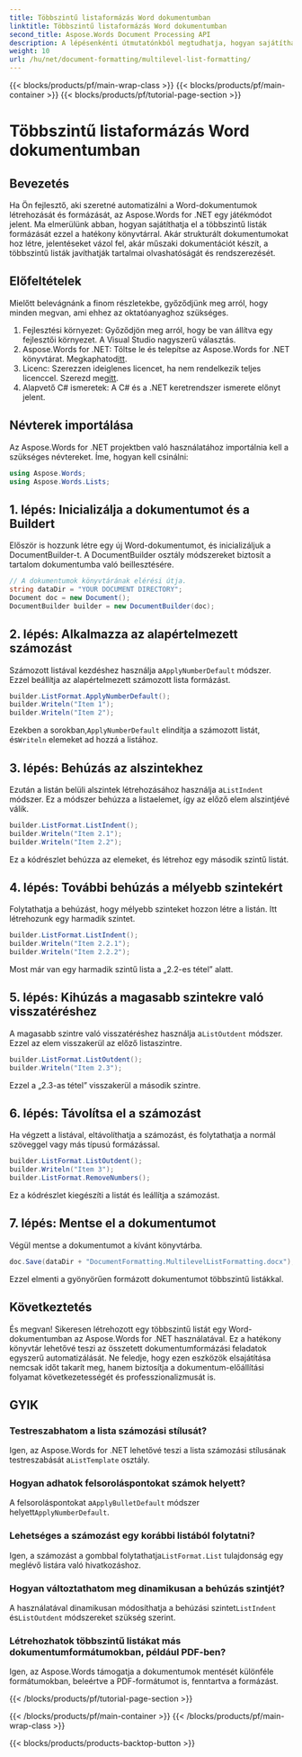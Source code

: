```yaml
---
title: Többszintű listaformázás Word dokumentumban
linktitle: Többszintű listaformázás Word dokumentumban
second_title: Aspose.Words Document Processing API
description: A lépésenkénti útmutatónkból megtudhatja, hogyan sajátíthatja el a többszintű listaformázást Word-dokumentumokban az Aspose.Words for .NET használatával. Fokozatmentesen javíthatja a dokumentum szerkezetét.
weight: 10
url: /hu/net/document-formatting/multilevel-list-formatting/
---
```


{{< blocks/products/pf/main-wrap-class >}}
{{< blocks/products/pf/main-container >}}
{{< blocks/products/pf/tutorial-page-section >}}

# Többszintű listaformázás Word dokumentumban

## Bevezetés

Ha Ön fejlesztő, aki szeretné automatizálni a Word-dokumentumok létrehozását és formázását, az Aspose.Words for .NET egy játékmódot jelent. Ma elmerülünk abban, hogyan sajátíthatja el a többszintű listák formázását ezzel a hatékony könyvtárral. Akár strukturált dokumentumokat hoz létre, jelentéseket vázol fel, akár műszaki dokumentációt készít, a többszintű listák javíthatják tartalmai olvashatóságát és rendszerezését.

## Előfeltételek

Mielőtt belevágnánk a finom részletekbe, győződjünk meg arról, hogy minden megvan, ami ehhez az oktatóanyaghoz szükséges.

1. Fejlesztési környezet: Győződjön meg arról, hogy be van állítva egy fejlesztői környezet. A Visual Studio nagyszerű választás.
2.  Aspose.Words for .NET: Töltse le és telepítse az Aspose.Words for .NET könyvtárat. Megkaphatod[itt](https://releases.aspose.com/words/net/).
3.  Licenc: Szerezzen ideiglenes licencet, ha nem rendelkezik teljes licenccel. Szerezd meg[itt](https://purchase.aspose.com/temporary-license/).
4. Alapvető C# ismeretek: A C# és a .NET keretrendszer ismerete előnyt jelent.

## Névterek importálása

Az Aspose.Words for .NET projektben való használatához importálnia kell a szükséges névtereket. Íme, hogyan kell csinálni:

```csharp
using Aspose.Words;
using Aspose.Words.Lists;
```

## 1. lépés: Inicializálja a dokumentumot és a Buildert

Először is hozzunk létre egy új Word-dokumentumot, és inicializáljuk a DocumentBuilder-t. A DocumentBuilder osztály módszereket biztosít a tartalom dokumentumba való beillesztésére.

```csharp
// A dokumentumok könyvtárának elérési útja.
string dataDir = "YOUR DOCUMENT DIRECTORY";
Document doc = new Document();
DocumentBuilder builder = new DocumentBuilder(doc);
```

## 2. lépés: Alkalmazza az alapértelmezett számozást

 Számozott listával kezdéshez használja a`ApplyNumberDefault` módszer. Ezzel beállítja az alapértelmezett számozott lista formázást.

```csharp
builder.ListFormat.ApplyNumberDefault();
builder.Writeln("Item 1");
builder.Writeln("Item 2");
```

 Ezekben a sorokban,`ApplyNumberDefault` elindítja a számozott listát, és`Writeln` elemeket ad hozzá a listához.

## 3. lépés: Behúzás az alszintekhez

 Ezután a listán belüli alszintek létrehozásához használja a`ListIndent` módszer. Ez a módszer behúzza a listaelemet, így az előző elem alszintjévé válik.

```csharp
builder.ListFormat.ListIndent();
builder.Writeln("Item 2.1");
builder.Writeln("Item 2.2");
```

Ez a kódrészlet behúzza az elemeket, és létrehoz egy második szintű listát.

## 4. lépés: További behúzás a mélyebb szintekért

Folytathatja a behúzást, hogy mélyebb szinteket hozzon létre a listán. Itt létrehozunk egy harmadik szintet.

```csharp
builder.ListFormat.ListIndent();
builder.Writeln("Item 2.2.1");
builder.Writeln("Item 2.2.2");
```

Most már van egy harmadik szintű lista a „2.2-es tétel” alatt.

## 5. lépés: Kihúzás a magasabb szintekre való visszatéréshez

 A magasabb szintre való visszatéréshez használja a`ListOutdent` módszer. Ezzel az elem visszakerül az előző listaszintre.

```csharp
builder.ListFormat.ListOutdent();
builder.Writeln("Item 2.3");
```

Ezzel a „2.3-as tétel” visszakerül a második szintre.

## 6. lépés: Távolítsa el a számozást

Ha végzett a listával, eltávolíthatja a számozást, és folytathatja a normál szöveggel vagy más típusú formázással.

```csharp
builder.ListFormat.ListOutdent();
builder.Writeln("Item 3");
builder.ListFormat.RemoveNumbers();
```

Ez a kódrészlet kiegészíti a listát és leállítja a számozást.

## 7. lépés: Mentse el a dokumentumot

Végül mentse a dokumentumot a kívánt könyvtárba.

```csharp
doc.Save(dataDir + "DocumentFormatting.MultilevelListFormatting.docx");
```

Ezzel elmenti a gyönyörűen formázott dokumentumot többszintű listákkal.

## Következtetés

És megvan! Sikeresen létrehozott egy többszintű listát egy Word-dokumentumban az Aspose.Words for .NET használatával. Ez a hatékony könyvtár lehetővé teszi az összetett dokumentumformázási feladatok egyszerű automatizálását. Ne feledje, hogy ezen eszközök elsajátítása nemcsak időt takarít meg, hanem biztosítja a dokumentum-előállítási folyamat következetességét és professzionalizmusát is.

## GYIK

### Testreszabhatom a lista számozási stílusát?
 Igen, az Aspose.Words for .NET lehetővé teszi a lista számozási stílusának testreszabását a`ListTemplate` osztály.

### Hogyan adhatok felsoroláspontokat számok helyett?
 A felsoroláspontokat a`ApplyBulletDefault` módszer helyett`ApplyNumberDefault`.

### Lehetséges a számozást egy korábbi listából folytatni?
 Igen, a számozást a gombbal folytathatja`ListFormat.List` tulajdonság egy meglévő listára való hivatkozáshoz.

### Hogyan változtathatom meg dinamikusan a behúzás szintjét?
 A használatával dinamikusan módosíthatja a behúzási szintet`ListIndent` és`ListOutdent` módszereket szükség szerint.

### Létrehozhatok többszintű listákat más dokumentumformátumokban, például PDF-ben?
Igen, az Aspose.Words támogatja a dokumentumok mentését különféle formátumokban, beleértve a PDF-formátumot is, fenntartva a formázást.

{{< /blocks/products/pf/tutorial-page-section >}}

{{< /blocks/products/pf/main-container >}}
{{< /blocks/products/pf/main-wrap-class >}}

{{< blocks/products/products-backtop-button >}}

